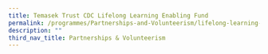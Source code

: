 ```yaml
---
title: Temasek Trust CDC Lifelong Learning Enabling Fund
permalink: /programmes/Partnerships-and-Volunteerism/lifelong-learning-enabling-fund
description: ""
third_nav_title: Partnerships & Volunteerism
---
```

